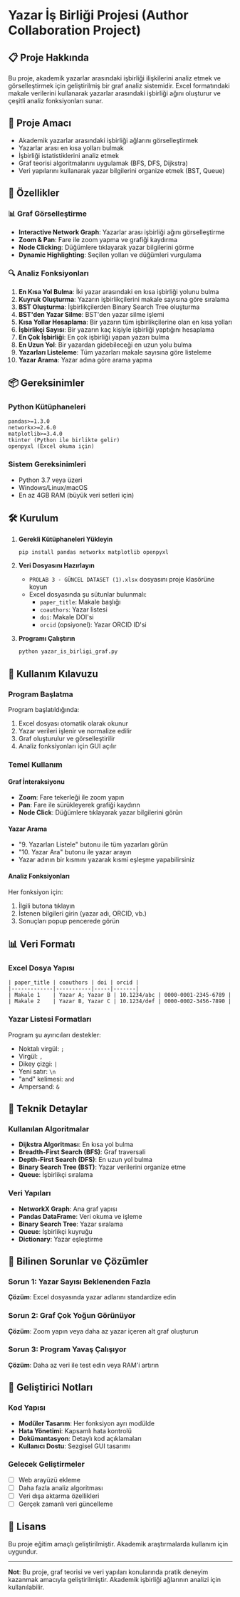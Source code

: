# Yazar İş Birliği Projesi (Author Collaboration Project)

## 📋 Proje Hakkında

Bu proje, akademik yazarlar arasındaki işbirliği ilişkilerini analiz etmek ve görselleştirmek için geliştirilmiş bir graf analiz sistemidir. Excel formatındaki makale verilerini kullanarak yazarlar arasındaki işbirliği ağını oluşturur ve çeşitli analiz fonksiyonları sunar.

## 🎯 Proje Amacı

- Akademik yazarlar arasındaki işbirliği ağlarını görselleştirmek
- Yazarlar arası en kısa yolları bulmak
- İşbirliği istatistiklerini analiz etmek
- Graf teorisi algoritmalarını uygulamak (BFS, DFS, Dijkstra)
- Veri yapılarını kullanarak yazar bilgilerini organize etmek (BST, Queue)

## 🚀 Özellikler

### 📊 Graf Görselleştirme
- **Interactive Network Graph**: Yazarlar arası işbirliği ağını görselleştirme
- **Zoom & Pan**: Fare ile zoom yapma ve grafiği kaydırma
- **Node Clicking**: Düğümlere tıklayarak yazar bilgilerini görme
- **Dynamic Highlighting**: Seçilen yolları ve düğümleri vurgulama

### 🔍 Analiz Fonksiyonları

1. **En Kısa Yol Bulma**: İki yazar arasındaki en kısa işbirliği yolunu bulma
2. **Kuyruk Oluşturma**: Yazarın işbirlikçilerini makale sayısına göre sıralama
3. **BST Oluşturma**: İşbirlikçilerden Binary Search Tree oluşturma
4. **BST'den Yazar Silme**: BST'den yazar silme işlemi
5. **Kısa Yollar Hesaplama**: Bir yazarın tüm işbirlikçilerine olan en kısa yolları
6. **İşbirlikçi Sayısı**: Bir yazarın kaç kişiyle işbirliği yaptığını hesaplama
7. **En Çok İşbirliği**: En çok işbirliği yapan yazarı bulma
8. **En Uzun Yol**: Bir yazardan gidebileceği en uzun yolu bulma
9. **Yazarları Listeleme**: Tüm yazarları makale sayısına göre listeleme
10. **Yazar Arama**: Yazar adına göre arama yapma

## 📦 Gereksinimler

### Python Kütüphaneleri
```
pandas>=1.3.0
networkx>=2.6.0
matplotlib>=3.4.0
tkinter (Python ile birlikte gelir)
openpyxl (Excel okuma için)
```

### Sistem Gereksinimleri
- Python 3.7 veya üzeri
- Windows/Linux/macOS
- En az 4GB RAM (büyük veri setleri için)

## 🛠️ Kurulum

1. **Gerekli Kütüphaneleri Yükleyin**
   ```bash
   pip install pandas networkx matplotlib openpyxl
   ```

2. **Veri Dosyasını Hazırlayın**
   - `PROLAB 3 - GÜNCEL DATASET (1).xlsx` dosyasını proje klasörüne koyun
   - Excel dosyasında şu sütunlar bulunmalı:
     - `paper_title`: Makale başlığı
     - `coauthors`: Yazar listesi
     - `doi`: Makale DOI'si
     - `orcid` (opsiyonel): Yazar ORCID ID'si

3. **Programı Çalıştırın**
   ```bash
   python yazar_is_birligi_graf.py
   ```

## 📖 Kullanım Kılavuzu

### Program Başlatma
Program başlatıldığında:
1. Excel dosyası otomatik olarak okunur
2. Yazar verileri işlenir ve normalize edilir
3. Graf oluşturulur ve görselleştirilir
4. Analiz fonksiyonları için GUI açılır

### Temel Kullanım

#### Graf İnteraksiyonu
- **Zoom**: Fare tekerleği ile zoom yapın
- **Pan**: Fare ile sürükleyerek grafiği kaydırın
- **Node Click**: Düğümlere tıklayarak yazar bilgilerini görün

#### Yazar Arama
- "9. Yazarları Listele" butonu ile tüm yazarları görün
- "10. Yazar Ara" butonu ile yazar arayın
- Yazar adının bir kısmını yazarak kısmi eşleşme yapabilirsiniz

#### Analiz Fonksiyonları
Her fonksiyon için:
1. İlgili butona tıklayın
2. İstenen bilgileri girin (yazar adı, ORCID, vb.)
3. Sonuçları popup pencerede görün

## 📊 Veri Formatı

### Excel Dosya Yapısı
```excel
| paper_title | coauthors | doi | orcid |
|-------------|-----------|-----|-------|
| Makale 1    | Yazar A; Yazar B | 10.1234/abc | 0000-0001-2345-6789 |
| Makale 2    | Yazar B, Yazar C | 10.1234/def | 0000-0002-3456-7890 |
```

### Yazar Listesi Formatları
Program şu ayırıcıları destekler:
- Noktalı virgül: `;`
- Virgül: `,`
- Dikey çizgi: `|`
- Yeni satır: `\n`
- "and" kelimesi: ` and `
- Ampersand: ` & `

## 🔧 Teknik Detaylar

### Kullanılan Algoritmalar
- **Dijkstra Algoritması**: En kısa yol bulma
- **Breadth-First Search (BFS)**: Graf traversali
- **Depth-First Search (DFS)**: En uzun yol bulma
- **Binary Search Tree (BST)**: Yazar verilerini organize etme
- **Queue**: İşbirlikçi sıralama

### Veri Yapıları
- **NetworkX Graph**: Ana graf yapısı
- **Pandas DataFrame**: Veri okuma ve işleme
- **Binary Search Tree**: Yazar sıralama
- **Queue**: İşbirlikçi kuyruğu
- **Dictionary**: Yazar eşleştirme

## 🐛 Bilinen Sorunlar ve Çözümler

### Sorun 1: Yazar Sayısı Beklenenden Fazla
**Çözüm**: Excel dosyasında yazar adlarını standardize edin

### Sorun 2: Graf Çok Yoğun Görünüyor
**Çözüm**: Zoom yapın veya daha az yazar içeren alt graf oluşturun

### Sorun 3: Program Yavaş Çalışıyor
**Çözüm**: Daha az veri ile test edin veya RAM'i artırın

## 📝 Geliştirici Notları

### Kod Yapısı
- **Modüler Tasarım**: Her fonksiyon ayrı modülde
- **Hata Yönetimi**: Kapsamlı hata kontrolü
- **Dokümantasyon**: Detaylı kod açıklamaları
- **Kullanıcı Dostu**: Sezgisel GUI tasarımı

### Gelecek Geliştirmeler
- [ ] Web arayüzü ekleme
- [ ] Daha fazla analiz algoritması
- [ ] Veri dışa aktarma özellikleri
- [ ] Gerçek zamanlı veri güncelleme

## 📄 Lisans

Bu proje eğitim amaçlı geliştirilmiştir. Akademik araştırmalarda kullanım için uygundur.

---

**Not**: Bu proje, graf teorisi ve veri yapıları konularında pratik deneyim kazanmak amacıyla geliştirilmiştir. Akademik işbirliği ağlarının analizi için kullanılabilir. 